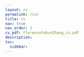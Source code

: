```yaml
---
layout: cv
permalink: /cv/
title: cv
nav: true
nav_order: 2
cv_pdf: FlorenceYukunZhang_cv.pdf
description: 
toc:
  sidebar:
---
```

